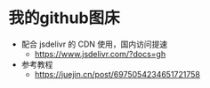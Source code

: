 # 我的github图床

- 配合 jsdelivr 的 CDN 使用，国内访问提速
  - https://www.jsdelivr.com/?docs=gh
- 参考教程
  - https://juejin.cn/post/6975054234651721758
